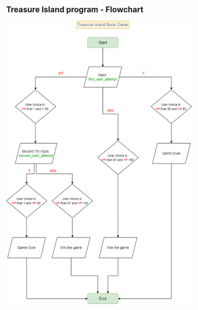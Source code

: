 ## Treasure Island program - Flowchart

![Treasure Island program Intro](flowchart/treasure_island_book_game_program.png?raw=true)
